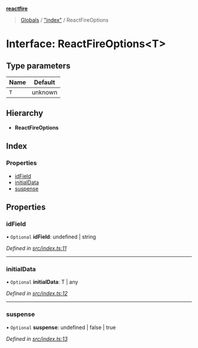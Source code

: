 **[reactfire](../README.md)**

> [Globals](../globals.md) / ["index"](../modules/_index_.md) / ReactFireOptions

# Interface: ReactFireOptions\<T>

## Type parameters

Name | Default |
------ | ------ |
`T` | unknown |

## Hierarchy

* **ReactFireOptions**

## Index

### Properties

* [idField](_index_.reactfireoptions.md#idfield)
* [initialData](_index_.reactfireoptions.md#initialdata)
* [suspense](_index_.reactfireoptions.md#suspense)

## Properties

### idField

• `Optional` **idField**: undefined \| string

*Defined in [src/index.ts:11](https://github.com/FirebaseExtended/reactfire/blob/16b6188/src/index.ts#L11)*

___

### initialData

• `Optional` **initialData**: T \| any

*Defined in [src/index.ts:12](https://github.com/FirebaseExtended/reactfire/blob/16b6188/src/index.ts#L12)*

___

### suspense

• `Optional` **suspense**: undefined \| false \| true

*Defined in [src/index.ts:13](https://github.com/FirebaseExtended/reactfire/blob/16b6188/src/index.ts#L13)*

